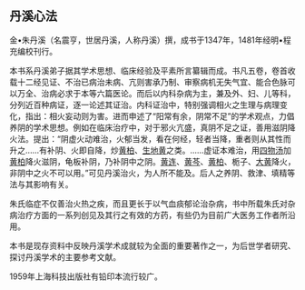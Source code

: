 ## 丹溪心法

金•朱丹溪（名震亨，世居丹溪，人称丹溪）撰，成书于1347年，1481年经明•程充编校刊行。

本书系丹溪弟子据其学术思想、临床经验及平素所言纂辑而成。书凡五卷，卷首收载十二经见证、不治已病治未病、亢则害承乃制、审察病机无失气宜、能合色脉可以万全、治病必求于本等六篇医论。而后以内科杂病为主，兼及外、妇、儿等科，分列近百种病证，逐一论述其证治。内科证治中，特别强调相火之生理与病理变化，指出：相火妄动则为害。进而申述了“阳常有余，阴常不足”的学术观点，力倡养阴的学术思想。例如在临床治疗中，对于邪火亢盛，真阴不足之证，善用滋阴降火法。提出：“阴虚火动难治，火郁当发，看在何经，轻者当降，重者则从其性而升之……有补阴、火即自降，炒[黄柏](https://www.gmzyjc.com/read/bc/bc03-0.2.3.0.0.md)、[生地黄](https://www.gmzyjc.com/read/bc/bc03-0.3.2.0.0.md)之类。……虚证本难治，用[四物汤](https://www.gmzyjc.com/read/fjx/fjx07-0.3.0.0.0.md)加[黄柏](https://www.gmzyjc.com/read/bc/bc03-0.2.3.0.0.md)降火滋阴，龟板补阴，乃补阴中之阴。[黄连](https://www.gmzyjc.com/read/bc/bc03-0.2.2.0.0.md)、[黄芩](https://www.gmzyjc.com/read/bc/bc03-0.2.1.0.0.md)、[黄柏](https://www.gmzyjc.com/read/bc/bc03-0.2.3.0.0.md)、栀子、[大黄](https://www.gmzyjc.com/read/bc/bc02-0.1.1.0.0.md)降火，非阴中之火不可以用。”可见丹溪治火，为人所不能及。后人之养阴、救津、填精等法与其影响有关。

朱氏临症不仅善治火热之疾，而且更长于以气血痰郁论治杂病，书中所载朱氏对杂病治疗方面的一系列创见及其行之有效的方药，有些仍为目前广大医务工作者所沿用。

本书是现存资料中反映丹溪学术成就较为全面的重要著作之一，为后世学者研究、探讨丹溪学术的主要参考文献。

1959年上海科技出版社有铅印本流行较广。
